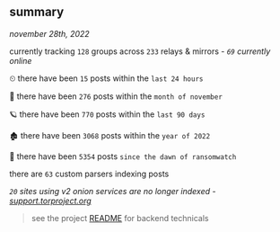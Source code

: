 
## summary
_november 28th, 2022_

currently tracking `128` groups across `233` relays & mirrors - _`69` currently online_

⏲ there have been `15` posts within the `last 24 hours`

🦈 there have been `276` posts within the `month of november`

🪐 there have been `770` posts within the `last 90 days`

🏚 there have been `3068` posts within the `year of 2022`

🦕 there have been `5354` posts `since the dawn of ransomwatch`

there are `63` custom parsers indexing posts

_`20` sites using v2 onion services are no longer indexed - [support.torproject.org](https://support.torproject.org/onionservices/v2-deprecation/)_

> see the project [README](https://github.com/joshhighet/ransomwatch#ransomwatch--) for backend technicals
